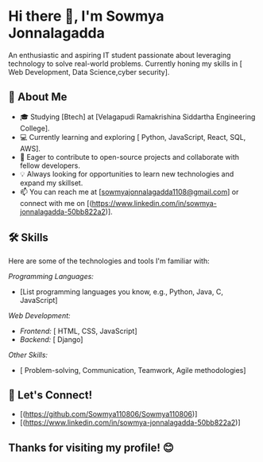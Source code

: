 # Hi there 👋, I'm Sowmya Jonnalagadda

An enthusiastic and aspiring IT student passionate about leveraging technology to solve real-world problems. Currently honing my skills in [ Web Development, Data Science,cyber security].

## 🚀 About Me

* 🎓 Studying [Btech] at [Velagapudi Ramakrishina Siddartha Engineering College].
* 💻 Currently learning and exploring [ Python, JavaScript, React, SQL, AWS].
* 🌱 Eager to contribute to open-source projects and collaborate with fellow developers.
* 💡 Always looking for opportunities to learn new technologies and expand my skillset.
* 📫 You can reach me at [sowmyajonnalagadda1108@gmail.com] or connect with me on [(https://www.linkedin.com/in/sowmya-jonnalagadda-50bb822a2)].

## 🛠 Skills

Here are some of the technologies and tools I'm familiar with:

*Programming Languages:*
* [List programming languages you know, e.g., Python, Java, C, JavaScript]

*Web Development:*
* *Frontend:* [ HTML, CSS, JavaScript]
* *Backend:* [ Django]

*Other Skills:*
* [ Problem-solving, Communication, Teamwork, Agile methodologies]


## 🤝 Let's Connect!

* [(https://github.com/Sowmya110806/Sowmya110806)]
* [(https://www.linkedin.com/in/sowmya-jonnalagadda-50bb822a2)]


## Thanks for visiting my profile! 😊
